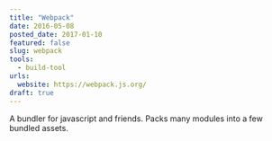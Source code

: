 ```yaml
---
title: "Webpack"
date: 2016-05-08
posted_date: 2017-01-10
featured: false
slug: webpack
tools:
  - build-tool
urls:
  website: https://webpack.js.org/
draft: true  
---
```


A bundler for javascript and friends. Packs many modules into a few bundled assets.
